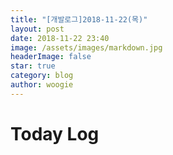 ```yaml
---
title: "[개발로그]2018-11-22(목)"
layout: post
date: 2018-11-22 23:40
image: /assets/images/markdown.jpg
headerImage: false
star: true
category: blog
author: woogie
---
```




# Today Log

